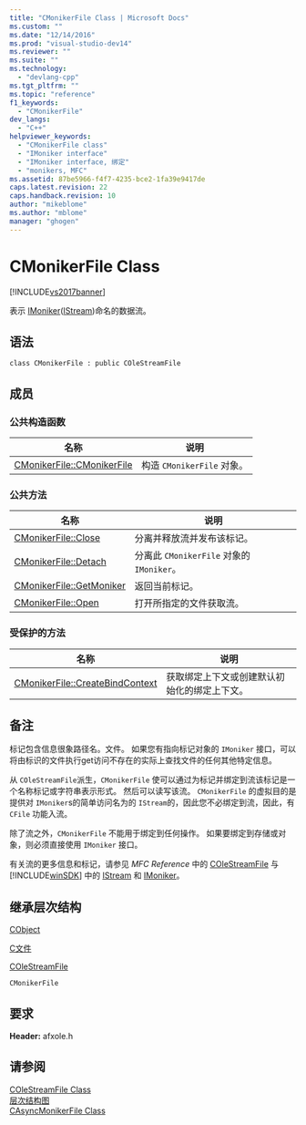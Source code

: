 ```yaml
---
title: "CMonikerFile Class | Microsoft Docs"
ms.custom: ""
ms.date: "12/14/2016"
ms.prod: "visual-studio-dev14"
ms.reviewer: ""
ms.suite: ""
ms.technology: 
  - "devlang-cpp"
ms.tgt_pltfrm: ""
ms.topic: "reference"
f1_keywords: 
  - "CMonikerFile"
dev_langs: 
  - "C++"
helpviewer_keywords: 
  - "CMonikerFile class"
  - "IMoniker interface"
  - "IMoniker interface, 绑定"
  - "monikers, MFC"
ms.assetid: 87be5966-f4f7-4235-bce2-1fa39e9417de
caps.latest.revision: 22
caps.handback.revision: 10
author: "mikeblome"
ms.author: "mblome"
manager: "ghogen"
---
```

# CMonikerFile Class
[!INCLUDE[vs2017banner](../../assembler/inline/includes/vs2017banner.md)]

表示 [IMoniker](http://msdn.microsoft.com/library/windows/desktop/ms679705)\([IStream](http://msdn.microsoft.com/library/windows/desktop/aa380034)\)命名的数据流。  
  
## 语法  
  
```  
class CMonikerFile : public COleStreamFile  
```  
  
## 成员  
  
### 公共构造函数  
  
|名称|说明|  
|--------|--------|  
|[CMonikerFile::CMonikerFile](../Topic/CMonikerFile::CMonikerFile.md)|构造 `CMonikerFile` 对象。|  
  
### 公共方法  
  
|名称|说明|  
|--------|--------|  
|[CMonikerFile::Close](../Topic/CMonikerFile::Close.md)|分离并释放流并发布该标记。|  
|[CMonikerFile::Detach](../Topic/CMonikerFile::Detach.md)|分离此 `CMonikerFile` 对象的 `IMoniker`。|  
|[CMonikerFile::GetMoniker](../Topic/CMonikerFile::GetMoniker.md)|返回当前标记。|  
|[CMonikerFile::Open](../Topic/CMonikerFile::Open.md)|打开所指定的文件获取流。|  
  
### 受保护的方法  
  
|名称|说明|  
|--------|--------|  
|[CMonikerFile::CreateBindContext](../Topic/CMonikerFile::CreateBindContext.md)|获取绑定上下文或创建默认初始化的绑定上下文。|  
  
## 备注  
 标记包含信息很象路径名。文件。  如果您有指向标记对象的 `IMoniker` 接口，可以将由标识的文件执行get访问不存在的实际上查找文件的任何其他特定信息。  
  
 从 `COleStreamFile`派生，`CMonikerFile` 使可以通过为标记并绑定到流该标记是一个名称标记或字符串表示形式。  然后可以读写该流。  `CMonikerFile` 的虚拟目的是提供对 `IMoniker`s的简单访问名为的 `IStream`的，因此您不必绑定到流，因此，有 `CFile` 功能入流。  
  
 除了流之外，`CMonikerFile` 不能用于绑定到任何操作。  如果要绑定到存储或对象，则必须直接使用 `IMoniker` 接口。  
  
 有关流的更多信息和标记，请参见 *MFC Reference* 中的 [COleStreamFile](../../mfc/reference/colestreamfile-class.md) 与[!INCLUDE[winSDK](../../atl/includes/winsdk_md.md)] 中的 [IStream](http://msdn.microsoft.com/library/windows/desktop/aa380034) 和 [IMoniker](http://msdn.microsoft.com/library/windows/desktop/ms679705)。  
  
## 继承层次结构  
 [CObject](../../mfc/reference/cobject-class.md)  
  
 [C文件](../../mfc/reference/cfile-class.md)  
  
 [COleStreamFile](../../mfc/reference/colestreamfile-class.md)  
  
 `CMonikerFile`  
  
## 要求  
 **Header:** afxole.h  
  
## 请参阅  
 [COleStreamFile Class](../../mfc/reference/colestreamfile-class.md)   
 [层次结构图](../../mfc/hierarchy-chart.md)   
 [CAsyncMonikerFile Class](../../mfc/reference/casyncmonikerfile-class.md)